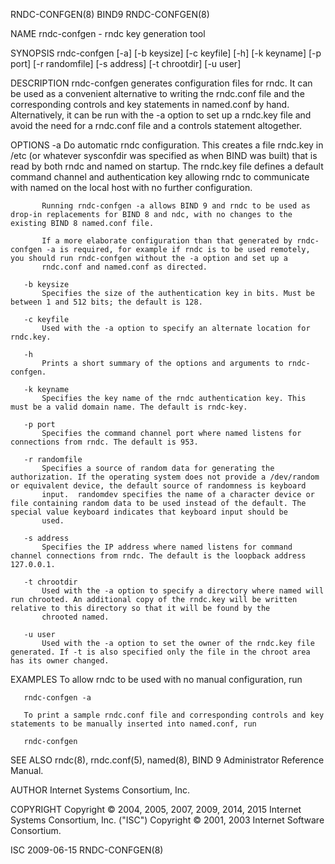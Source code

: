 RNDC-CONFGEN(8)                                                                                     BIND9                                                                                     RNDC-CONFGEN(8)



NAME
       rndc-confgen - rndc key generation tool

SYNOPSIS
       rndc-confgen [-a] [-b keysize] [-c keyfile] [-h] [-k keyname] [-p port] [-r randomfile] [-s address] [-t chrootdir] [-u user]

DESCRIPTION
       rndc-confgen generates configuration files for rndc. It can be used as a convenient alternative to writing the rndc.conf file and the corresponding controls and key statements in named.conf by hand.
       Alternatively, it can be run with the -a option to set up a rndc.key file and avoid the need for a rndc.conf file and a controls statement altogether.

OPTIONS
       -a
           Do automatic rndc configuration. This creates a file rndc.key in /etc (or whatever sysconfdir was specified as when BIND was built) that is read by both rndc and named on startup. The rndc.key
           file defines a default command channel and authentication key allowing rndc to communicate with named on the local host with no further configuration.

           Running rndc-confgen -a allows BIND 9 and rndc to be used as drop-in replacements for BIND 8 and ndc, with no changes to the existing BIND 8 named.conf file.

           If a more elaborate configuration than that generated by rndc-confgen -a is required, for example if rndc is to be used remotely, you should run rndc-confgen without the -a option and set up a
           rndc.conf and named.conf as directed.

       -b keysize
           Specifies the size of the authentication key in bits. Must be between 1 and 512 bits; the default is 128.

       -c keyfile
           Used with the -a option to specify an alternate location for rndc.key.

       -h
           Prints a short summary of the options and arguments to rndc-confgen.

       -k keyname
           Specifies the key name of the rndc authentication key. This must be a valid domain name. The default is rndc-key.

       -p port
           Specifies the command channel port where named listens for connections from rndc. The default is 953.

       -r randomfile
           Specifies a source of random data for generating the authorization. If the operating system does not provide a /dev/random or equivalent device, the default source of randomness is keyboard
           input.  randomdev specifies the name of a character device or file containing random data to be used instead of the default. The special value keyboard indicates that keyboard input should be
           used.

       -s address
           Specifies the IP address where named listens for command channel connections from rndc. The default is the loopback address 127.0.0.1.

       -t chrootdir
           Used with the -a option to specify a directory where named will run chrooted. An additional copy of the rndc.key will be written relative to this directory so that it will be found by the
           chrooted named.

       -u user
           Used with the -a option to set the owner of the rndc.key file generated. If -t is also specified only the file in the chroot area has its owner changed.

EXAMPLES
       To allow rndc to be used with no manual configuration, run

       rndc-confgen -a

       To print a sample rndc.conf file and corresponding controls and key statements to be manually inserted into named.conf, run

       rndc-confgen

SEE ALSO
       rndc(8), rndc.conf(5), named(8), BIND 9 Administrator Reference Manual.

AUTHOR
       Internet Systems Consortium, Inc.

COPYRIGHT
       Copyright © 2004, 2005, 2007, 2009, 2014, 2015 Internet Systems Consortium, Inc. ("ISC")
       Copyright © 2001, 2003 Internet Software Consortium.



ISC                                                                                               2009-06-15                                                                                  RNDC-CONFGEN(8)
